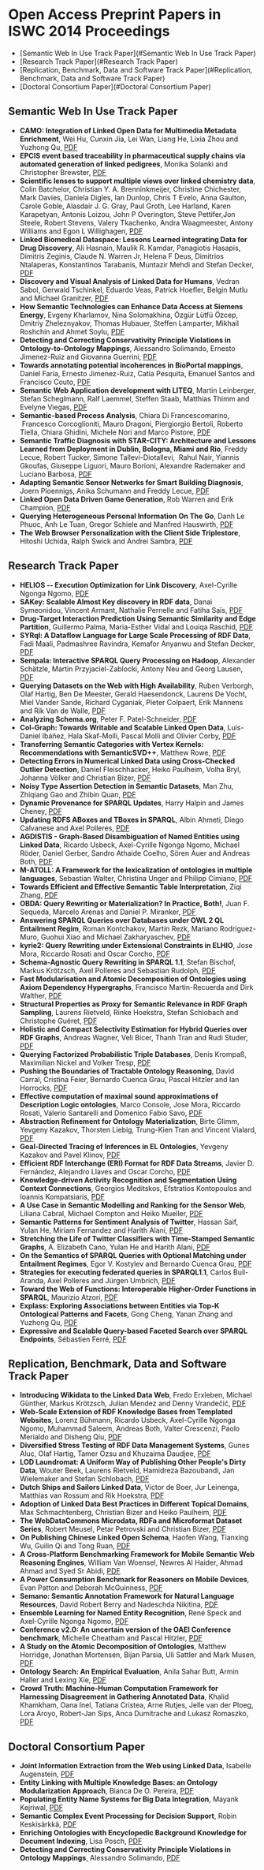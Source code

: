 
# Open Access Preprint Papers in ISWC 2014 Proceedings

*  [Semantic Web In Use Track Paper](#Semantic Web In Use Track Paper)
*  [Research Track Paper](#Research Track Paper)
*  [Replication, Benchmark, Data and Software Track Paper](#Replication, Benchmark, Data and Software Track Paper)
*  [Doctoral Consortium Paper](#Doctoral Consortium Paper)



## <a name="Semantic Web In Use Track Paper">Semantic Web In Use Track Paper</a>
* <b>CAMO: Integration of Linked Open Data for Multimedia Metadata Enrichment</b>, Wei Hu, Cunxin Jia, Lei Wan, Liang He, Lixia Zhou and Yuzhong Qu, [PDF](https://github.com/lidingpku/iswc2014/raw/master/paper/87960001-camo-integration-of-linked-open-data-for-multimedia-metadata-enrichment.pdf)
* <b>EPCIS event based traceability in pharmaceutical supply chains via automated generation of linked pedigrees</b>, Monika Solanki and Christopher Brewster, [PDF](https://github.com/lidingpku/iswc2014/raw/master/paper/87960081-epcis-event-based-traceability-in-pharmaceutical-supply-chains-via-automated-generation-of-linked-pedigrees.pdf)
* <b>Scientific lenses to support multiple views over linked chemistry data</b>, Colin Batchelor, Christian Y. A. Brenninkmeijer, Christine Chichester, Mark Davies, Daniela Digles, Ian Dunlop, Chris T Evelo, Anna Gaulton, Carole Goble, Alasdair J. G. Gray, Paul Groth, Lee Harland, Karen Karapetyan, Antonis Loizou, John P Overington, Steve Pettifer,Jon Steele, Robert Stevens, Valery Tkachenko, Andra Waagmeester, Antony Williams and Egon L Willighagen, [PDF](https://github.com/lidingpku/iswc2014/raw/master/paper/87960097-scientific-lenses-to-support-multiple-views-over-linked-chemistry-data.pdf)
* <b>Linked Biomedical Dataspace: Lessons Learned integrating Data for Drug Discovery</b>, Ali Hasnain, Maulik R. Kamdar, Panagiotis Hasapis, Dimitris Zeginis, Claude N. Warren Jr, Helena F Deus, Dimitrios Ntalaperas, Konstantinos Tarabanis, Muntazir Mehdi and Stefan Decker, [PDF](https://github.com/lidingpku/iswc2014/raw/master/paper/87960113-linked-biomedical-dataspace-lessons-learned-integrating-data-for-drug-discovery.pdf)
* <b>Discovery and Visual Analysis of Linked Data for Humans</b>, Vedran Sabol, Gerwald Tschinkel, Eduardo Veas, Patrick Hoefler, Belgin Mutlu and Michael Granitzer, [PDF](https://github.com/lidingpku/iswc2014/raw/master/paper/87960305-discovery-and-visual-analysis-of-linked-data-for-humans.pdf)
* <b>How Semantic Technologies can Enhance Data Access at Siemens Energy</b>, Evgeny Kharlamov, Nina Solomakhina, Özgür Lütfü Özcep, Dmitriy Zheleznyakov, Thomas Hubauer, Steffen Lamparter, Mikhail Roshchin and Ahmet Soylu, [PDF](https://github.com/lidingpku/iswc2014/raw/master/paper/87960591-how-semantic-technologies-can-enhance-data-access-at-siemens-energy.pdf)
* <b>Detecting and Correcting Conservativity Principle Violations in Ontology-to-Ontology Mappings</b>, Alessandro Solimando, Ernesto Jimenez-Ruiz and Giovanna Guerrini, [PDF](https://github.com/lidingpku/iswc2014/raw/master/paper/87970001-detecting-and-correcting-conservativity-principle-violations-in-ontology-to-ontology-mappings.pdf)
* <b>Towards annotating potential incoherences in BioPortal mappings</b>, Daniel Faria, Ernesto Jimenez-Ruiz, Catia Pesquita, Emanuel Santos and Francisco Couto, [PDF](https://github.com/lidingpku/iswc2014/raw/master/paper/87970017-towards-annotating-potential-incoherences-in-bioportal-mappings.pdf)
* <b>Semantic Web Application development with LITEQ</b>, Martin Leinberger, Stefan Scheglmann, Ralf Laemmel, Steffen Staab, Matthias Thimm and Evelyne Viegas, [PDF](https://github.com/lidingpku/iswc2014/raw/master/paper/87970209-semantic-web-application-development-with-liteq.pdf)
* <b>Semantic-based Process Analysis</b>, Chiara Di Francescomarino,  Francesco Corcoglioniti, Mauro Dragoni, Piergiorgio Bertoli, Roberto Tiella, Chiara Ghidini, Michele Nori and Marco Pistore, [PDF](https://github.com/lidingpku/iswc2014/raw/master/paper/87970225-semantic-based-process-analysis.pdf)
* <b>Semantic Traffic Diagnosis with STAR-CITY: Architecture and Lessons Learned from Deployment in Dublin, Bologna, Miami and Rio</b>, Freddy Lecue, Robert Tucker, Simone Tallevi-Diotallevi,  Rahul Nair, Yiannis Gkoufas, Giuseppe Liguori, Mauro Borioni, Alexandre Rademaker and Luciano Barbosa, [PDF](https://github.com/lidingpku/iswc2014/raw/master/paper/87970289-semantic-traffic-diagnosis-with-star-city-architecture-and-lessons-learned-from-deployment-in-dublin-bologna-miami-and-rio.pdf)
* <b>Adapting Semantic Sensor Networks for Smart Building Diagnosis</b>, Joern Ploennigs, Anika Schumann and Freddy Lecue, [PDF](https://github.com/lidingpku/iswc2014/raw/master/paper/87970305-adapting-semantic-sensor-networks-for-smart-building-diagnosis.pdf)
* <b>Linked Open Data Driven Game Generation</b>, Rob Warren and Erik Champion, [PDF](https://github.com/lidingpku/iswc2014/raw/master/paper/87970353-linked-open-data-driven-game-generation.pdf)
* <b>Querying Heterogeneous Personal Information On The Go</b>, Danh Le Phuoc, Anh Le Tuan, Gregor Schiele and Manfred Hauswirth, [PDF](https://github.com/lidingpku/iswc2014/raw/master/paper/87970449-querying-heterogeneous-personal-information-on-the-go.pdf)
* <b>The Web Browser Personalization with the Client Side Triplestore</b>, Hitoshi Uchida, Ralph Swick and Andrei Sambra, [PDF](https://github.com/lidingpku/iswc2014/raw/master/paper/87970465-the-web-browser-personalization-with-the-client-side-triplestore.pdf)

## <a name="Research Track Paper">Research Track Paper</a>
* <b>HELIOS -- Execution Optimization for Link Discovery</b>, Axel-Cyrille Ngonga Ngomo, [PDF](https://github.com/lidingpku/iswc2014/raw/master/paper/87960017-helios-execution-optimization-for-link-discovery.pdf)
* <b>SAKey: Scalable Almost Key discovery in RDF data</b>, Danai Symeonidou, Vincent Armant, Nathalie Pernelle and Fatiha Saïs, [PDF](https://github.com/lidingpku/iswc2014/raw/master/paper/87960033-sakey-scalable-almost-key-discovery-in-rdf-data.pdf)
* <b>Drug-Target Interaction Prediction Using Semantic Similarity and Edge Partition</b>, Guillermo Palma, Maria-Esther Vidal and Louiqa Raschid, [PDF](https://github.com/lidingpku/iswc2014/raw/master/paper/87960129-drug-target-interaction-prediction-using-semantic-similarity-and-edge-partition.pdf)
* <b>SYRql: A Dataflow Language for Large Scale Processing of RDF Data</b>, Fadi Maali, Padmashree Ravindra, Kemafor Anyanwu and Stefan Decker, [PDF](https://github.com/lidingpku/iswc2014/raw/master/paper/87960145-syrql-a-dataflow-language-for-large-scale-processing-of-rdf-data.pdf)
* <b>Sempala: Interactive SPARQL Query Processing on Hadoop</b>, Alexander Schätzle, Martin Przyjaciel-Zablocki, Antony Neu and Georg Lausen, [PDF](https://github.com/lidingpku/iswc2014/raw/master/paper/87960161-sempala-interactive-sparql-query-processing-on-hadoop.pdf)
* <b>Querying Datasets on the Web with High Availability</b>, Ruben Verborgh, Olaf Hartig, Ben De Meester, Gerald Haesendonck, Laurens De Vocht, Miel Vander Sande, Richard Cyganiak, Pieter Colpaert, Erik Mannens and Rik Van de Walle, [PDF](https://github.com/lidingpku/iswc2014/raw/master/paper/87960177-querying-datasets-on-the-web-with-high-availability.pdf)
* <b>Analyzing Schema.org</b>, Peter F. Patel-Schneider, [PDF](https://github.com/lidingpku/iswc2014/raw/master/paper/87960257-analyzing-schemaorg.pdf)
* <b>Col-Graph: Towards Writable and Scalable Linked Open Data</b>, Luis-Daniel Ibáñez, Hala Skaf-Molli, Pascal Molli and Olivier Corby, [PDF](https://github.com/lidingpku/iswc2014/raw/master/paper/87960321-col-graph-towards-writable-and-scalable-linked-open-data.pdf)
* <b>Transferring Semantic Categories with Vertex Kernels: Recommendations with SemanticSVD++</b>, Matthew Rowe, [PDF](https://github.com/lidingpku/iswc2014/raw/master/paper/87960337-transferring-semantic-categories-with-vertex-kernels-recommendations-with-semanticsvd.pdf)
* <b>Detecting Errors in Numerical Linked Data using Cross-Checked Outlier Detection</b>, Daniel Fleischhacker, Heiko Paulheim, Volha Bryl, Johanna Völker and Christian Bizer, [PDF](https://github.com/lidingpku/iswc2014/raw/master/paper/87960353-detecting-errors-in-numerical-linked-data-using-cross-checked-outlier-detection.pdf)
* <b>Noisy Type Assertion Detection in Semantic Datasets</b>, Man Zhu, Zhiqiang Gao and Zhibin Quan, [PDF](https://github.com/lidingpku/iswc2014/raw/master/paper/87960369-noisy-type-assertion-detection-in-semantic-datasets.pdf)
* <b>Dynamic Provenance for SPARQL Updates</b>, Harry Halpin and James Cheney, [PDF](https://github.com/lidingpku/iswc2014/raw/master/paper/87960417-dynamic-provenance-for-sparql-updates.pdf)
* <b>Updating RDFS ABoxes and TBoxes in SPARQL</b>, Albin Ahmeti, Diego Calvanese and Axel Polleres, [PDF](https://github.com/lidingpku/iswc2014/raw/master/paper/87960433-updating-rdfs-aboxes-and-tboxes-in-sparql.pdf)
* <b>AGDISTIS - Graph-Based Disambiguation of Named Entities using Linked Data</b>, Ricardo Usbeck, Axel-Cyrille Ngonga Ngomo, Michael Röder, Daniel Gerber, Sandro Athaide Coelho, Sören Auer and Andreas Both, [PDF](https://github.com/lidingpku/iswc2014/raw/master/paper/87960449-agdistis-graph-based-disambiguation-of-named-entities-using-linked-data.pdf)
* <b>M-ATOLL: A Framework for the lexicalization of ontologies in multiple languages</b>, Sebastian Walter, Christina Unger and Philipp Cimiano, [PDF](https://github.com/lidingpku/iswc2014/raw/master/paper/87960464-m-atoll-a-framework-for-the-lexicalization-of-ontologies-in-multiple-languages.pdf)
* <b>Towards Efficient and Effective Semantic Table Interpretation</b>, Ziqi Zhang, [PDF](https://github.com/lidingpku/iswc2014/raw/master/paper/87960479-towards-efficient-and-effective-semantic-table-interpretation.pdf)
* <b>OBDA: Query Rewriting or Materialization? In Practice, Both!</b>, Juan F. Sequeda, Marcelo Arenas and Daniel P. Miranker, [PDF](https://github.com/lidingpku/iswc2014/raw/master/paper/87960527-obda-query-rewriting-or-materialization-in-practice-both.pdf)
* <b>Answering SPARQL Queries over Databases under OWL 2 QL Entailment Regim</b>, Roman Kontchakov, Martin Rezk, Mariano Rodriguez-Muro, Guohui Xiao and Michael Zakharyaschev, [PDF](https://github.com/lidingpku/iswc2014/raw/master/paper/87960543-answering-sparql-queries-over-databases-under-owl-2-ql-entailment-regim.pdf)
* <b>kyrie2: Query Rewriting under Extensional Constraints in ELHIO</b>, Jose Mora, Riccardo Rosati and Oscar Corcho, [PDF](https://github.com/lidingpku/iswc2014/raw/master/paper/87960559-kyrie2-query-rewriting-under-extensional-constraints-in-elhio.pdf)
* <b>Schema-Agnostic Query Rewriting in SPARQL 1.1</b>, Stefan Bischof, Markus Krötzsch, Axel Polleres and Sebastian Rudolph, [PDF](https://github.com/lidingpku/iswc2014/raw/master/paper/87960575-schema-agnostic-query-rewriting-in-sparql-11.pdf)
* <b>Fast Modularisation and Atomic Decomposition of Ontologies using Axiom Dependency Hypergraphs</b>, Francisco Martin-Recuerda and Dirk Walther, [PDF](https://github.com/lidingpku/iswc2014/raw/master/paper/87970049-fast-modularisation-and-atomic-decomposition-of-ontologies-using-axiom-dependency-hypergraphs.pdf)
* <b>Structural Properties as Proxy for Semantic Relevance in RDF Graph Sampling</b>, Laurens Rietveld, Rinke Hoekstra, Stefan Schlobach and Christophe Guéret, [PDF](https://github.com/lidingpku/iswc2014/raw/master/paper/87970081-structural-properties-as-proxy-for-semantic-relevance-in-rdf-graph-sampling.pdf)
* <b>Holistic and Compact Selectivity Estimation for Hybrid Queries over RDF Graphs</b>, Andreas Wagner, Veli Bicer, Thanh Tran and Rudi Studer, [PDF](https://github.com/lidingpku/iswc2014/raw/master/paper/87970097-holistic-and-compact-selectivity-estimation-for-hybrid-queries-over-rdf-graphs.pdf)
* <b>Querying Factorized Probabilistic Triple Databases</b>, Denis Krompaß, Maximilian Nickel and Volker Tresp, [PDF](https://github.com/lidingpku/iswc2014/raw/master/paper/87970113-querying-factorized-probabilistic-triple-databases.pdf)
* <b>Pushing the Boundaries of Tractable Ontology Reasoning</b>, David Carral, Cristina Feier, Bernardo Cuenca Grau, Pascal Hitzler and Ian Horrocks, [PDF](https://github.com/lidingpku/iswc2014/raw/master/paper/87970145-pushing-the-boundaries-of-tractable-ontology-reasoning.pdf)
* <b>Effective computation of maximal sound approximations of Description Logic ontologies</b>, Marco Console, Jose Mora, Riccardo Rosati, Valerio Santarelli and Domenico Fabio Savo, [PDF](https://github.com/lidingpku/iswc2014/raw/master/paper/87970161-effective-computation-of-maximal-sound-approximations-of-description-logic-ontologies.pdf)
* <b>Abstraction Refinement for Ontology Materialization</b>, Birte Glimm, Yevgeny Kazakov, Thorsten Liebig, Trung-Kien Tran and Vincent Vialard, [PDF](https://github.com/lidingpku/iswc2014/raw/master/paper/87970177-abstraction-refinement-for-ontology-materialization.pdf)
* <b>Goal-Directed Tracing of Inferences in EL Ontologies</b>, Yevgeny Kazakov and Pavel Klinov, [PDF](https://github.com/lidingpku/iswc2014/raw/master/paper/87970193-goal-directed-tracing-of-inferences-in-el-ontologies.pdf)
* <b>Efficient RDF Interchange (ERI) Format for RDF Data Streams</b>, Javier D. Fernández, Alejandro Llaves and Oscar Corcho, [PDF](https://github.com/lidingpku/iswc2014/raw/master/paper/87970241-efficient-rdf-interchange-eri-format-for-rdf-data-streams.pdf)
* <b>Knowledge-driven Activity Recognition and Segmentation Using Context Connections</b>, Georgios Meditskos, Efstratios Kontopoulos and Ioannis Kompatsiaris, [PDF](https://github.com/lidingpku/iswc2014/raw/master/paper/87970257-knowledge-driven-activity-recognition-and-segmentation-using-context-connections.pdf)
* <b>A Use Case in Semantic Modelling and Ranking for the Sensor Web</b>, Liliana Cabral, Michael Compton and Heiko Mueller, [PDF](https://github.com/lidingpku/iswc2014/raw/master/paper/87970273-a-use-case-in-semantic-modelling-and-ranking-for-the-sensor-web.pdf)
* <b>Semantic Patterns for Sentiment Analysis of Twitter</b>, Hassan Saif, Yulan He, Miriam Fernandez and Harith Alani, [PDF](https://github.com/lidingpku/iswc2014/raw/master/paper/87970321-semantic-patterns-for-sentiment-analysis-of-twitter.pdf)
* <b>Stretching the Life of Twitter Classifiers with Time-Stamped Semantic Graphs</b>, A. Elizabeth Cano, Yulan He and Harith Alani, [PDF](https://github.com/lidingpku/iswc2014/raw/master/paper/87970337-stretching-the-life-of-twitter-classifiers-with-time-stamped-semantic-graphs.pdf)
* <b>On the Semantics of SPARQL Queries with Optional Matching under Entailment Regimes</b>, Egor V. Kostylev and Bernardo Cuenca Grau, [PDF](https://github.com/lidingpku/iswc2014/raw/master/paper/87970369-on-the-semantics-of-sparql-queries-with-optional-matching-under-entailment-regimes.pdf)
* <b>Strategies for executing federated queries in SPARQL1.1</b>, Carlos Buil-Aranda, Axel Polleres and Jürgen Umbrich, [PDF](https://github.com/lidingpku/iswc2014/raw/master/paper/87970385-strategies-for-executing-federated-queries-in-sparql11.pdf)
* <b>Toward the Web of Functions: Interoperable Higher-Order Functions in SPARQL</b>, Maurizio Atzori, [PDF](https://github.com/lidingpku/iswc2014/raw/master/paper/87970401-toward-the-web-of-functions-interoperable-higher-order-functions-in-sparql.pdf)
* <b>Explass: Exploring Associations between Entities via Top-K Ontological Patterns and Facets</b>, Gong Cheng, Yanan Zhang and Yuzhong Qu, [PDF](https://github.com/lidingpku/iswc2014/raw/master/paper/87970417-explass-exploring-associations-between-entities-via-top-k-ontological-patterns-and-facets.pdf)
* <b>Expressive and Scalable Query-based Faceted Search over SPARQL Endpoints</b>, Sébastien Ferré, [PDF](https://github.com/lidingpku/iswc2014/raw/master/paper/87970433-expressive-and-scalable-query-based-faceted-search-over-sparql-endpoints.pdf)

## <a name="Replication, Benchmark, Data and Software Track Paper">Replication, Benchmark, Data and Software Track Paper</a>
* <b>Introducing Wikidata to the Linked Data Web</b>, Fredo Erxleben, Michael Günther, Markus Krötzsch, Julian Mendez and Denny Vrandečić, [PDF](https://github.com/lidingpku/iswc2014/raw/master/paper/87960049-introducing-wikidata-to-the-linked-data-web.pdf)
* <b>Web-Scale Extension of RDF Knowledge Bases from Templated Websites</b>, Lorenz Bühmann, Ricardo Usbeck, Axel-Cyrille Ngonga Ngomo, Muhammad Saleem, Andreas Both, Valter Crescenzi, Paolo Merialdo and Disheng Qiu, [PDF](https://github.com/lidingpku/iswc2014/raw/master/paper/87960065-web-scale-extension-of-rdf-knowledge-bases-from-templated-websites.pdf)
* <b>Diversified Stress Testing of RDF Data Management Systems</b>, Gunes Aluc, Olaf Hartig, Tamer Ozsu and Khuzaima Daudjee, [PDF](https://github.com/lidingpku/iswc2014/raw/master/paper/87960193-diversified-stress-testing-of-rdf-data-management-systems.pdf)
* <b>LOD Laundromat: A Uniform Way of Publishing Other People's Dirty Data</b>, Wouter Beek, Laurens Rietveld, Hamidreza Bazoubandi, Jan Wielemaker and Stefan Schlobach, [PDF](https://github.com/lidingpku/iswc2014/raw/master/paper/87960209-lod-laundromat-a-uniform-way-of-publishing-other-peoples-dirty-data.pdf)
* <b>Dutch Ships and Sailors Linked Data</b>, Victor de Boer, Jur Leinenga, Matthias van Rossum and Rik Hoekstra, [PDF](https://github.com/lidingpku/iswc2014/raw/master/paper/87960225-dutch-ships-and-sailors-linked-data.pdf)
* <b>Adoption of Linked Data Best Practices in Different Topical Domains</b>, Max Schmachtenberg, Christian Bizer and Heiko Paulheim, [PDF](https://github.com/lidingpku/iswc2014/raw/master/paper/87960241-adoption-of-linked-data-best-practices-in-different-topical-domains.pdf)
* <b>The WebDataCommons Microdata, RDFa and Microformat Dataset Series</b>, Robert Meusel, Petar Petrovski and Christian Bizer, [PDF](https://github.com/lidingpku/iswc2014/raw/master/paper/87960273-the-webdatacommons-microdata-rdfa-and-microformat-dataset-series.pdf)
* <b>On Publishing Chinese Linked Open Schema</b>, Haofen Wang, Tianxing Wu, Guilin Qi and Tong Ruan, [PDF](https://github.com/lidingpku/iswc2014/raw/master/paper/87960289-on-publishing-chinese-linked-open-schema.pdf)
* <b>A Cross-Platform Benchmarking Framework for Mobile Semantic Web Reasoning Engines</b>, William Van Woensel, Newres Al Haider, Ahmad Ahmad and Syed Sr Abidi, [PDF](https://github.com/lidingpku/iswc2014/raw/master/paper/87960385-a-cross-platform-benchmarking-framework-for-mobile-semantic-web-reasoning-engines.pdf)
* <b>A Power Consumption Benchmark for Reasoners on Mobile Devices</b>, Evan Patton and Deborah McGuinness, [PDF](https://github.com/lidingpku/iswc2014/raw/master/paper/87960401-a-power-consumption-benchmark-for-reasoners-on-mobile-devices.pdf)
* <b>Semano: Semantic Annotation Framework for Natural Language Resources</b>, David Robert Berry and Nadeschda Nikitina, [PDF](https://github.com/lidingpku/iswc2014/raw/master/paper/87960495-semano-semantic-annotation-framework-for-natural-language-resources.pdf)
* <b>Ensemble Learning for Named Entity Recognition</b>, René Speck and Axel-Cyrille Ngonga Ngomo, [PDF](https://github.com/lidingpku/iswc2014/raw/master/paper/87960511-ensemble-learning-for-named-entity-recognition.pdf)
* <b>Conference v2.0: An uncertain version of the OAEI Conference benchmark</b>, Michelle Cheatham and Pascal Hitzler, [PDF](https://github.com/lidingpku/iswc2014/raw/master/paper/87970033-conference-v20-an-uncertain-version-of-the-oaei-conference-benchmark.pdf)
* <b>A Study on the Atomic Decomposition of Ontologies</b>, Matthew Horridge, Jonathan Mortensen, Bijan Parsia, Uli Sattler and Mark Musen, [PDF](https://github.com/lidingpku/iswc2014/raw/master/paper/87970065-a-study-on-the-atomic-decomposition-of-ontologies.pdf)
* <b>Ontology Search: An Empirical Evaluation</b>, Anila Sahar Butt, Armin Haller and Lexing Xie, [PDF](https://github.com/lidingpku/iswc2014/raw/master/paper/87970129-ontology-search-an-empirical-evaluation.pdf)
* <b>Crowd Truth: Machine-Human Computation Framework for Harnessing Disagreement in Gathering Annotated Data</b>, Khalid Khamkham, Oana Inel, Tatiana Cristea, Arne Rutjes, Jelle van der Ploeg, Lora Aroyo, Robert-Jan Sips, Anca Dumitrache and Lukasz Romaszko, [PDF](https://github.com/lidingpku/iswc2014/raw/master/paper/87970481-crowd-truth-machine-human-computation-framework-for-harnessing-disagreement-in-gathering-annotated-data.pdf)

## <a name="Doctoral Consortium Paper">Doctoral Consortium Paper</a>
* <b>Joint Information Extraction from the Web using Linked Data</b>, Isabelle Augenstein, [PDF](https://github.com/lidingpku/iswc2014/raw/master/paper/87970499-joint-information-extraction-from-the-web-using-linked-data.pdf)
* <b>Entity Linking with Multiple Knowledge Bases: an Ontology Modularization Approach</b>, Bianca De O. Pereira, [PDF](https://github.com/lidingpku/iswc2014/raw/master/paper/87970507-entity-linking-with-multiple-knowledge-bases-an-ontology-modularization-approach.pdf)
* <b>Populating Entity Name Systems for Big Data Integration</b>, Mayank Kejriwal, [PDF](https://github.com/lidingpku/iswc2014/raw/master/paper/87970515-populating-entity-name-systems-for-big-data-integration.pdf)
* <b>Semantic Complex Event Processing for Decision Support</b>, Robin Keskisärkkä, [PDF](https://github.com/lidingpku/iswc2014/raw/master/paper/87970523-semantic-complex-event-processing-for-decision-support.pdf)
* <b>Enriching Ontologies with Encyclopedic Background Knowledge for Document Indexing</b>, Lisa Posch, [PDF](https://github.com/lidingpku/iswc2014/raw/master/paper/87970531-enriching-ontologies-with-encyclopedic-background-knowledge-for-document-indexing.pdf)
* <b>Detecting and Correcting Conservativity Principle Violations in Ontology Mappings</b>, Alessandro Solimando, [PDF](https://github.com/lidingpku/iswc2014/raw/master/paper/87970539-detecting-and-correcting-conservativity-principle-violations-in-ontology-mappings.pdf)

